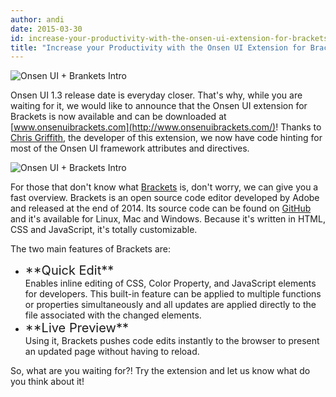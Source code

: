 ```yaml
---
author: andi
date: 2015-03-30
id: increase-your-productivity-with-the-onsen-ui-extension-for-brackets
title: "Increase your Productivity with the Onsen UI Extension for Brackets!"
---
```


![Onsen UI + Brankets Intro](/blog/content/images/2015/Mar/onsenuiBrackets.png)

Onsen UI 1.3 release date is everyday closer. That's why, while you are waiting for it, we would like to announce that the Onsen UI extension for Brackets is now available and can be downloaded at [www.onsenuibrackets.com](http://www.onsenuibrackets.com/)! Thanks to [Chris Griffith](https://twitter.com/ChrisGriffith), the developer of this extension, we now have code hinting for most of the Onsen UI framework attributes and directives.

<!-- more -->

![Onsen UI + Brackets Intro](/blog/content/images/2015/Mar/onsenuiBrackets-screenshot.png)

For those that don't know what [Brackets](http://brackets.io/) is, don't worry, we can give you a fast overview. Brackets is an open source code editor developed by Adobe and released at the end of 2014. Its source code can be found on [GitHub](https://github.com/adobe/brackets) and it's available for Linux, Mac and Windows. Because it's written in HTML, CSS and JavaScript, it's totally customizable.

The two main features of Brackets are:

* <div style="font-size: 20px">**Quick Edit**</div> Enables inline editing of CSS, Color Property, and JavaScript elements for developers. This built-in feature can be applied to multiple functions or properties simultaneously and all updates are applied directly to the file associated with the changed elements.

* <div style="font-size: 20px">**Live Preview**</div> Using it, Brackets pushes code edits instantly to the browser to present an updated page without having to reload.

So, what are you waiting for?! Try the extension and let us know what do you think about it!